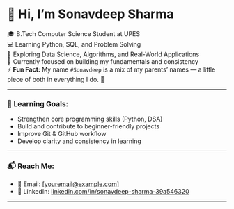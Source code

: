 # 👋 Hi, I’m Sonavdeep Sharma

🎓 B.Tech Computer Science Student at UPES  
💻 Learning Python, SQL, and Problem Solving  
🧠 Exploring Data Science, Algorithms, and Real-World Applications  
🌱 Currently focused on building my fundamentals and consistency  
⚡ **Fun Fact:** My name `#Sonavdeep` is a mix of my parents’ names — a little piece of both in everything I do. 💙

---

### 🎯 Learning Goals:
- Strengthen core programming skills (Python, DSA)
- Build and contribute to beginner-friendly projects
- Improve Git & GitHub workflow
- Develop clarity and consistency in learning

---

### 📬 Reach Me:
- 📧 Email: [youremail@example.com]
- 🔗 LinkedIn: [linkedin.com/in/sonavdeep-sharma-39a546320](https://www.linkedin.com/in/sonavdeep-sharma-39a546320)

---


